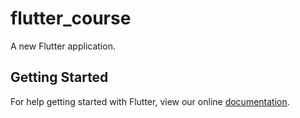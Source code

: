 # flutter_course

A new Flutter application.

## Getting Started

For help getting started with Flutter, view our online
[documentation](https://flutter.io/).

